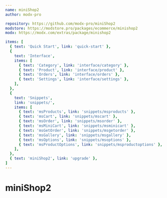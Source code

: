 ```yaml
---
name: miniShop2
author: modx-pro

repository: https://github.com/modx-pro/miniShop2
modstore: https://modstore.pro/packages/ecommerce/minishop2
modx: https://modx.com/extras/package/minishop2

items: [
  { text: 'Quick Start', link: 'quick-start' },
  {
    text: 'Interface',
    items: [
      { text: 'Category', link: 'interface/category' },
      { text: 'Product', link: 'interface/product' },
      { text: 'Orders', link: 'interface/orders' },
      { text: 'Settings', link: 'interface/settings' },
    ],
  },
  {
    text: 'Snippets',
    link: 'snippets/',
    items: [
      { text: 'msProducts', link: 'snippets/msproducts' },
      { text: 'msCart', link: 'snippets/mscart' },
      { text: 'msOrder', link: 'snippets/msorder' },
      { text: 'msMiniCart', link: 'snippets/msminicart' },
      { text: 'msGetOrder', link: 'snippets/msgetorder' },
      { text: 'msGallery', link: 'snippets/msgallery' },
      { text: 'msOptions', link: 'snippets/msoptions' },
      { text: 'msProductOptions', link: 'snippets/msproductoptions' },
    ],
  },
  { text: 'miniShop2', link: 'upgrade' },
]
---
```

# miniShop2
